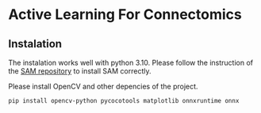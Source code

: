 # Active Learning For Connectomics


## Instalation

The instalation works well with python 3.10. Please follow the instruction of the [SAM repository](https://github.com/facebookresearch/segment-anything#installation) to install SAM correctly.

Please install OpenCV and other depencies of the project.

```
pip install opencv-python pycocotools matplotlib onnxruntime onnx
```
